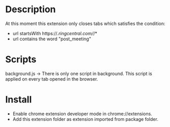 # Description

At this moment this extension only closes tabs which satisfies the condition:

- url startsWith https://*.ringcentral.com/*/*
- url contains the word "post_meeting"

# Scripts

background.js -> There is only one script in background. This script is applied on every tab opened in the browser.

# Install

- Enable chrome extension developer mode in chrome://extensions.
- Add this extension folder as extension imported from package folder.
